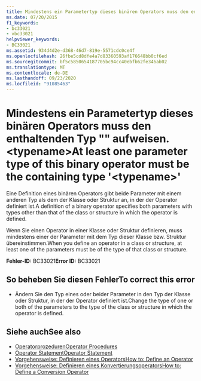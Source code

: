 ```yaml
---
title: Mindestens ein Parametertyp dieses binären Operators muss den enthaltenden Typ "" aufweisen. <typename>
ms.date: 07/20/2015
f1_keywords:
- bc33021
- vbc33021
helpviewer_keywords:
- BC33021
ms.assetid: 934d4d2e-d368-46d7-819e-5571cdc0ce4f
ms.openlocfilehash: 26fbe5cd8dfe4a7d83360593af176648bb0cf6ed
ms.sourcegitcommit: bf5c5850654187705bc94cc40ebfb62fe346ab02
ms.translationtype: MT
ms.contentlocale: de-DE
ms.lasthandoff: 09/23/2020
ms.locfileid: "91085463"
---
```

# <a name="at-least-one-parameter-type-of-this-binary-operator-must-be-the-containing-type-typename"></a><span data-ttu-id="f05d1-102">Mindestens ein Parametertyp dieses binären Operators muss den enthaltenden Typ "" aufweisen. \<typename></span><span class="sxs-lookup"><span data-stu-id="f05d1-102">At least one parameter type of this binary operator must be the containing type '\<typename>'</span></span>

<span data-ttu-id="f05d1-103">Eine Definition eines binären Operators gibt beide Parameter mit einem anderen Typ als dem der Klasse oder Struktur an, in der der Operator definiert ist.</span><span class="sxs-lookup"><span data-stu-id="f05d1-103">A definition of a binary operator specifies both parameters with types other than that of the class or structure in which the operator is defined.</span></span>  
  
 <span data-ttu-id="f05d1-104">Wenn Sie einen Operator in einer Klasse oder Struktur definieren, muss mindestens einer der Parameter mit dem Typ dieser Klasse bzw. Struktur übereinstimmen.</span><span class="sxs-lookup"><span data-stu-id="f05d1-104">When you define an operator in a class or structure, at least one of the parameters must be of the type of that class or structure.</span></span>  
  
 <span data-ttu-id="f05d1-105">**Fehler-ID:** BC33021</span><span class="sxs-lookup"><span data-stu-id="f05d1-105">**Error ID:** BC33021</span></span>  
  
## <a name="to-correct-this-error"></a><span data-ttu-id="f05d1-106">So beheben Sie diesen Fehler</span><span class="sxs-lookup"><span data-stu-id="f05d1-106">To correct this error</span></span>  
  
- <span data-ttu-id="f05d1-107">Ändern Sie den Typ eines oder beider Parameter in den Typ der Klasse oder Struktur, in der der Operator definiert ist.</span><span class="sxs-lookup"><span data-stu-id="f05d1-107">Change the type of one or both of the parameters to the type of the class or structure in which the operator is defined.</span></span>  
  
## <a name="see-also"></a><span data-ttu-id="f05d1-108">Siehe auch</span><span class="sxs-lookup"><span data-stu-id="f05d1-108">See also</span></span>

- [<span data-ttu-id="f05d1-109">Operatorprozeduren</span><span class="sxs-lookup"><span data-stu-id="f05d1-109">Operator Procedures</span></span>](../programming-guide/language-features/procedures/operator-procedures.md)
- [<span data-ttu-id="f05d1-110">Operator Statement</span><span class="sxs-lookup"><span data-stu-id="f05d1-110">Operator Statement</span></span>](../language-reference/statements/operator-statement.md)
- [<span data-ttu-id="f05d1-111">Vorgehensweise: Definieren eines Operators</span><span class="sxs-lookup"><span data-stu-id="f05d1-111">How to: Define an Operator</span></span>](../programming-guide/language-features/procedures/how-to-define-an-operator.md)
- [<span data-ttu-id="f05d1-112">Vorgehensweise: Definieren eines Konvertierungsoperators</span><span class="sxs-lookup"><span data-stu-id="f05d1-112">How to: Define a Conversion Operator</span></span>](../programming-guide/language-features/procedures/how-to-define-a-conversion-operator.md)
